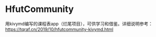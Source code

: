 ﻿# HfutCommunity
用kivymd编写的课程表app（烂尾项目），可供学习和借鉴。详细说明参考：https://tqraf.cn/2019/10/hfutcommunity-kivymd.html
